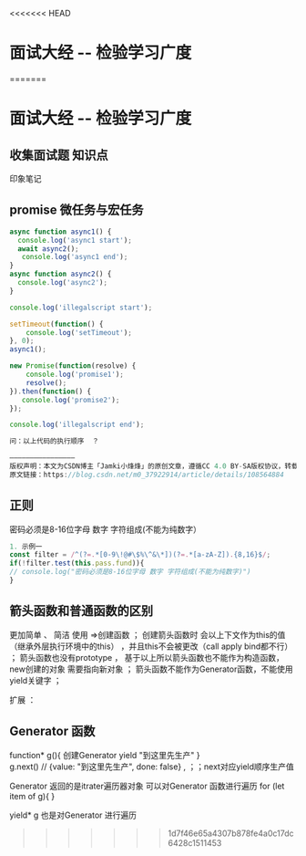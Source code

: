 <<<<<<< HEAD
# 面试大经 -- 检验学习广度
=======
# 面试大经 -- 检验学习广度
## 收集面试题  知识点 

印象笔记  
##  promise  微任务与宏任务
```js
async function async1() {
  console.log('async1 start');
  await async2();
   console.log('async1 end');
}
async function async2() {
  console.log('async2');
}

console.log('illegalscript start');

setTimeout(function() {
    console.log('setTimeout');
}, 0);
async1();

new Promise(function(resolve) {
    console.log('promise1');
    resolve();
}).then(function() {
   console.log('promise2');
});

console.log('illegalscript end');

问：以上代码的执行顺序  ？

————————————————
版权声明：本文为CSDN博主「Jamki小烽烽」的原创文章，遵循CC 4.0 BY-SA版权协议，转载请附上原文出处链接及本声明。
原文链接：https://blog.csdn.net/m0_37922914/article/details/108564884
```

## 正则

密码必须是8-16位字母 数字 字符组成(不能为纯数字）
```js
1. 示例一
const filter = /^(?=.*[0-9\!@#\$%\^&\*])(?=.*[a-zA-Z]).{8,16}$/;
if(!filter.test(this.pass.fund)){
// console.log("密码必须是8-16位字母 数字 字符组成(不能为纯数字)")
}
```

## 箭头函数和普通函数的区别

更加简单 、 简洁 使用 =>创建函数    ； 
创建箭头函数时 会以上下文作为this的值（继承外层执行环境中的this） ，并且this不会被更改（call  apply bind都不行）  ；
箭头函数也没有prototype ， 基于以上所以箭头函数也不能作为构造函数，new创建的对象 需要指向新对象  ；
箭头函数不能作为Generator函数，不能使用yield关键字 ；


扩展 ： 
## Generator 函数
function* g(){ 创建Generator 
     yield  "到这里先生产"
}    
g.next()  //  {value: "到这里先生产", done: false}
,  ；；next对应yield顺序生产值  

Generator 返回的是itrater遍历器对象   可以对Generator 函数进行遍历
for (let  item of g){ }

yield*  g  也是对Generator  进行遍历
>>>>>>> 1d7f46e65a4307b878fe4a0c17dc6428c1511453
